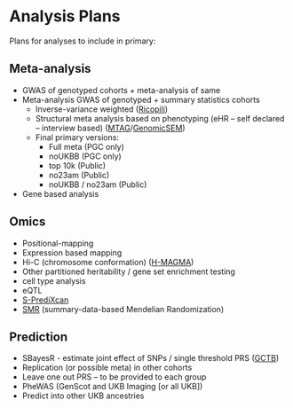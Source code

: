 # Analysis Plans

Plans for analyses to include in primary:

## Meta-analysis

- GWAS of genotyped cohorts + meta-analysis of same
- Meta-analysis GWAS of genotyped + summary statistics cohorts
  - Inverse-variance weighted ([Ricopili](https://sites.google.com/a/broadinstitute.org/ricopili/))
  - Structural meta analysis based on phenotyping (eHR – self declared – interview based) ([MTAG](https://github.com/omeed-maghzian/mtag)/[GenomicSEM](https://github.com/MichelNivard/GenomicSEM))
  - Final primary versions:
    - Full meta (PGC only)
    - noUKBB (PGC only)
    - top 10k (Public)
    - no23am (Public)
    - noUKBB / no23am (Public)
- Gene based analysis
 
## Omics
 
- Positional-mapping
- Expression based mapping
- Hi-C (chromosome conformation) ([H-MAGMA](https://github.com/thewonlab/H-MAGMA))
- Other partitioned heritability / gene set enrichment testing
- cell type analysis 
- eQTL
- [S-PrediXcan](https://github.com/hakyimlab/MetaXcan)
- [SMR](https://cnsgenomics.com/software/smr/#Overview) (summary-data-based Mendelian Randomization)
 
## Prediction
 
- SBayesR - estimate joint effect of SNPs / single threshold PRS ([GCTB](https://cnsgenomics.com/software/gctb/#SummaryBayesianAlphabet))
- Replication (or possible meta) in other cohorts
- Leave one out PRS – to be provided to each group
- PheWAS (GenScot and UKB Imaging [or all UKB])
- Predict into other UKB ancestries
